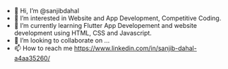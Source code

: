 - 👋 Hi, I’m @sanjibdahal
- 👀 I’m interested in Website and App Development, Competitive Coding.
- 🌱 I’m currently learning Flutter App Developement and website development using HTML, CSS and Javascript.
- 💞️ I’m looking to collaborate on ...
- 📫 How to reach me https://www.linkedin.com/in/sanjib-dahal-a4aa35260/

<!---
sanjibdahal/sanjibdahal is a ✨ special ✨ repository because its `README.md` (this file) appears on your GitHub profile.
You can click the Preview link to take a look at your changes.
--->
